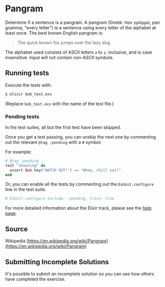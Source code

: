 # Pangram

Determine if a sentence is a pangram. A pangram (Greek: παν γράμμα, pan gramma,
"every letter") is a sentence using every letter of the alphabet at least once.
The best known English pangram is: 
> The quick brown fox jumps over the lazy dog.

The alphabet used consists of ASCII letters `a` to `z`, inclusive, and is case
insensitive. Input will not contain non-ASCII symbols.

## Running tests

Execute the tests with:

```bash
$ elixir bob_test.exs
```

(Replace `bob_test.exs` with the name of the test file.)

### Pending tests

In the test suites, all but the first test have been skipped.

Once you get a test passing, you can unskip the next one by
commenting out the relevant `@tag :pending` with a `#` symbol.

For example:

```elixir
# @tag :pending
test "shouting" do
  assert Bob.hey("WATCH OUT!") == "Whoa, chill out!"
end
```

Or, you can enable all the tests by commenting out the
`ExUnit.configure` line in the test suite.

```elixir
# ExUnit.configure exclude: :pending, trace: true
```

For more detailed information about the Elixir track, please
see the [help page](http://exercism.io/languages/elixir).

## Source

Wikipedia [https://en.wikipedia.org/wiki/Pangram](https://en.wikipedia.org/wiki/Pangram)

## Submitting Incomplete Solutions
It's possible to submit an incomplete solution so you can see how others have completed the exercise.
